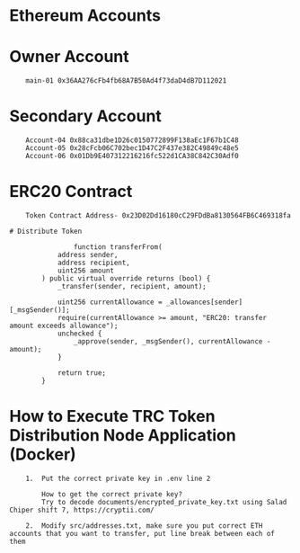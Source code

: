# Ethereum Accounts

   # Owner Account
        main-01 0x36AA276cFb4fb68A7B50Ad4f73daD4dB7D112021

   # Secondary Account
        Account-04 0x88ca31dbe1D26c0150772899F138aEc1F67b1C48
        Account-05 0x28cFcb06C702bec1D47C2F437e382C49849c48e5
        Account-06 0x01Db9E407312216216fc522d1CA38C842C30Adf0

   # ERC20 Contract
        Token Contract Address- 0x23D02Dd16180cC29FDdBa8130564FB6C469318fa

    # Distribute Token

                    function transferFrom(
                address sender,
                address recipient,
                uint256 amount
            ) public virtual override returns (bool) {
                _transfer(sender, recipient, amount);

                uint256 currentAllowance = _allowances[sender][_msgSender()];
                require(currentAllowance >= amount, "ERC20: transfer amount exceeds allowance");
                unchecked {
                    _approve(sender, _msgSender(), currentAllowance - amount);
                }

                return true;
            }

   # How to Execute TRC Token Distribution Node Application (Docker)

        1.  Put the correct private key in .env line 2

            How to get the correct private key?
            Try to decode documents/encrypted_private_key.txt using Salad Chiper shift 7, https://cryptii.com/

        2.  Modify src/addresses.txt, make sure you put correct ETH accounts that you want to transfer, put line break between each of them



